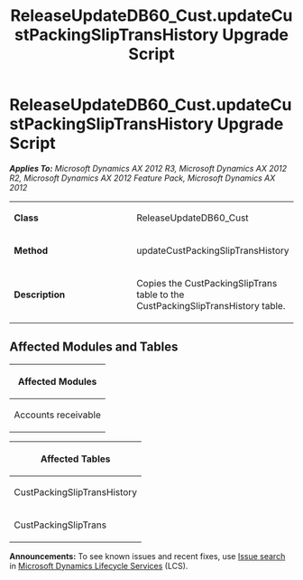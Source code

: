 ﻿---
title: ReleaseUpdateDB60_Cust.updateCustPackingSlipTransHistory Upgrade Script
TOCTitle: ReleaseUpdateDB60_Cust.updateCustPackingSlipTransHistory Upgrade Script
ms:assetid: 76f61282-83b5-e9d3-8b2b-2fa06297f1df
ms:mtpsurl: https://msdn.microsoft.com/en-us/library/JJ719345(v=AX.60)
ms:contentKeyID: 49709135
ms.date: 05/18/2015
mtps_version: v=AX.60
---

# ReleaseUpdateDB60\_Cust.updateCustPackingSlipTransHistory Upgrade Script 


_**Applies To:** Microsoft Dynamics AX 2012 R3, Microsoft Dynamics AX 2012 R2, Microsoft Dynamics AX 2012 Feature Pack, Microsoft Dynamics AX 2012_

<table>
<colgroup>
<col style="width: 50%" />
<col style="width: 50%" />
</colgroup>
<tbody>
<tr class="odd">
<td><p><strong>Class</strong></p></td>
<td><p>ReleaseUpdateDB60_Cust</p></td>
</tr>
<tr class="even">
<td><p><strong>Method</strong></p></td>
<td><p>updateCustPackingSlipTransHistory</p></td>
</tr>
<tr class="odd">
<td><p><strong>Description</strong></p></td>
<td><p>Copies the CustPackingSlipTrans table to the CustPackingSlipTransHistory table.</p></td>
</tr>
</tbody>
</table>


## Affected Modules and Tables

<table>
<colgroup>
<col style="width: 100%" />
</colgroup>
<thead>
<tr class="header">
<th><p>Affected Modules</p></th>
</tr>
</thead>
<tbody>
<tr class="odd">
<td><p>Accounts receivable</p></td>
</tr>
</tbody>
</table>


<table>
<colgroup>
<col style="width: 100%" />
</colgroup>
<thead>
<tr class="header">
<th><p>Affected Tables</p></th>
</tr>
</thead>
<tbody>
<tr class="odd">
<td><p>CustPackingSlipTransHistory</p></td>
</tr>
<tr class="even">
<td><p>CustPackingSlipTrans</p></td>
</tr>
</tbody>
</table>

  
**Announcements:** To see known issues and recent fixes, use [Issue search](http://go.microsoft.com/fwlink/?linkid=389258) in [Microsoft Dynamics Lifecycle Services](http://go.microsoft.com/fwlink/?linkid=306505) (LCS).

